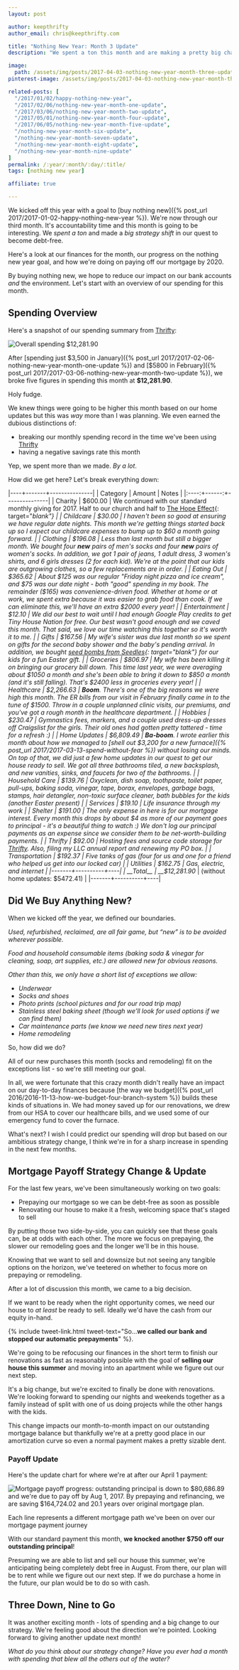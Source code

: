 ```yaml
---
layout: post

author: keepthrifty
author_email: chris@keepthrifty.com

title: "Nothing New Year: Month 3 Update"
description: "We spent a ton this month and are making a pretty big change in our strategy to become debt-free"

image:
  path: /assets/img/posts/2017-04-03-nothing-new-year-month-three-update/empty-pockets.jpg
pinterest-image: /assets/img/posts/2017-04-03-nothing-new-year-month-three-update/nny-month-3-update

related-posts: [
  "/2017/01/02/happy-nothing-new-year",
  "/2017/02/06/nothing-new-year-month-one-update",
  "/2017/03/06/nothing-new-year-month-two-update",
  "/2017/05/01/nothing-new-year-month-four-update",
  "/2017/06/05/nothing-new-year-month-five-update",
  "/nothing-new-year-month-six-update",
  "/nothing-new-year-month-seven-update",
  "/nothing-new-year-month-eight-update",
  "/nothing-new-year-month-nine-update"
]
permalink: /:year/:month/:day/:title/
tags: [nothing new year]

affiliate: true

---
```


We kicked off this year with a goal to [buy nothing new]({% post_url 2017/2017-01-02-happy-nothing-new-year %}). We're now through our third month. It's accountability time and this month is going to be interesting. We _spent a ton_ and made a _big strategy shift_ in our quest to become debt-free.

Here's a look at our finances for the month, our progress on the nothing new year goal, and how we're doing on paying off our mortgage by 2020.

By buying nothing new, we hope to reduce our impact on our bank accounts _and_ the environment. Let's start with an overview of our spending for this month.

## Spending Overview

Here's a snapshot of our spending summary from [Thrifty](https://thrifty.keepthrifty.com):

![Overall spending $12,281.90]({{site.url}}/assets/img/posts/2017-04-03-nothing-new-year-month-three-update/nny-month-three-spending.png)

After [spending just $3,500 in January]({% post_url 2017/2017-02-06-nothing-new-year-month-one-update %}) and [$5800 in February]({% post_url 2017/2017-03-06-nothing-new-year-month-two-update %}), we broke five figures in spending this month at __$12,281.90__.

Holy fudge.

We knew things were going to be higher this month based on our home updates but this was _way_ more than I was planning. We even earned the dubious distinctions of:

- breaking our monthly spending record in the time we've been using [Thrifty](https://thrifty.keepthrifty.com)
- having a negative savings rate this month

Yep, we spent more than we made. _By a lot_.

How did we get here? Let's break everything down:

|----+-------+---------------|
| Category | Amount  | Notes |
|:----:+------:+---------------|
| Charity  | $600.00 | We continued with our standard monthly giving for 2017. Half to our church and half to [The Hope Effect](http://hopeeffect.com/){: target="_blank"} |
| Childcare  | $30.00 | I haven't been so good at ensuring we have regular date nights. This month we're getting things started back up so I expect our childcare expenses to bump up to $60 a month going forward. |
| Clothing | $196.08 | Less than last month but still a bigger month. We bought four ___new___ pairs of men's socks and four ___new___ pairs of women's socks. In addition, we got 1 pair of jeans, 1 adult dress, 3 women's shirts, and 6 girls dresses (2 for each kid). We're at the point that our kids are outgrowing clothes, so a few replacements are in order. |
| Eating Out | $365.62 | About $125 was our regular "Friday night pizza and ice cream", and $75 was our date night - both "good" spending in my book. The remainder ($165) was convenience-driven food. Whether at home or at work, we spent extra because it was easier to grab food than cook. If we can eliminate this, we'll have an extra $2000 every year! |
| Entertainment | $12.10 | We did our best to wait until I had enough Google Play credits to get Tiny House Nation for free. Our best wasn't good enough and we caved this month. That said, we love our time watching this together so it's worth it to me. |
| Gifts | $167.56 | My wife's sister was due last month so we spent on gifts for the second baby shower and the baby's pending arrival. In addition, we bought [seed bombs from Seedles](https://growtherainbow.com/){: target="_blank"} for our kids for a fun Easter gift. |
| Groceries | $806.97 | My wife has been killing it on bringing our grocery bill down. This time last year, we were averaging about $1050 a month and she's been able to bring it down to $850 a month (and it's still falling). That's $2400 less in groceries every year! |
| Healthcare | $2,266.63 | ___Boom___. There's one of the big reasons we were high this month. The ER bills from our visit in February finally came in to the tune of $1500. Throw in a couple unplanned clinic visits, our premiums, and you've got a rough month in the healthcare department. |
| Hobbies | $230.47 | Gymnastics fees, markers, and a couple used dress-up dresses off Craigslist for the girls. Their old ones had gotten pretty tattered - time for a refresh :) |
| Home Updates | $6,809.49 | ___Ba-boom___. I wrote earlier this month about how we managed to [shell out $3,200 for a new furnace]({% post_url 2017/2017-03-13-spend-without-fear %}) without losing our minds. On top of that, we did _just a few_ home updates in our quest to get our house ready to sell. We got all three bathrooms tiled, a new backsplash, and new vanities, sinks, and faucets for two of the bathrooms. |
| Household Care | $139.76 | Oxyclean, dish soap, toothpaste, toilet paper, pull-ups, baking soda, vinegar, tape, borax, envelopes, garbage bags, stamps, hair detangler, non-toxic surface cleaner, bath bubbles for the kids (another Easter present) |
| Services | $19.10 | Life insurance through my work |
| Shelter | $191.00 | The only expense in here is for our mortgage interest. Every month this drops by about $4 as more of our payment goes to principal - it's a beautiful thing to watch :) _We don't log our principal payments as an expense since we consider them to be net-worth-building payments._  |
| Thrifty | $92.00 | Hosting fees and source code storage for [Thrifty](https://thrifty.keepthrifty.com). Also, filing my LLC annual report and renewing my PO box. |
| Transportation | $192.37 | Five tanks of gas (four for us and one for a friend who helped us get into our locked car) |
| Utilities | $162.75 | Gas, electric, and internet |
|-------+----------+----|
| __Total__ | __$12,281.90__ | (without home updates: $5472.41)   |
|-------+----------+----|

## Did We Buy Anything New?

When we kicked off the year, we defined our boundaries.

_Used, refurbished, reclaimed, are all fair game, but “new” is to be avoided wherever possible._

_Food and household consumable items (baking soda & vinegar for cleaning, soap, art supplies, etc.) are allowed new for obvious reasons._

_Other than this, we only have a short list of exceptions we allow:_

- _Underwear_
- _Socks and shoes_
- _Photo prints (school pictures and for our road trip map)_
- _Stainless steel baking sheet (though we’ll look for used options if we can find them)_
- _Car maintenance parts (we know we need new tires next year)_
- _Home remodeling_

So, how did we do?

All of our new purchases this month (socks and remodeling) fit on the exceptions list - so we're still meeting our goal.

In all, we were fortunate that this crazy month didn't really have an impact on our day-to-day finances because [the way we budget]({% post_url 2016/2016-11-13-how-we-budget-four-branch-system %}) builds these kinds of situations in. We had money saved up for our renovations, we drew from our HSA to cover our healthcare bills, and we used some of our emergency fund to cover the furnace.

What's next? I wish I could predict our spending will drop but based on our ambitious strategy change, I think we're in for a sharp increase in spending in the next few months.

## Mortgage Payoff Strategy Change & Update

For the last few years, we've been simultaneously working on two goals:

- Prepaying our mortgage so we can be debt-free as soon as possible
- Renovating our house to make it a fresh, welcoming space that's staged to sell

By putting those two side-by-side, you can quickly see that these goals can, be at odds with each other. The more we focus on prepaying, the slower our remodeling goes and the longer we'll be in this house.

Knowing that we want to sell and downsize but not seeing any tangible options on the horizon, we've teetered on whether to focus more on prepaying or remodeling.

After a lot of discussion this month, we came to a big decision.

If we want to be ready when the right opportunity comes, we need our house to _at least_ be ready to sell. Ideally we'd have the cash from our equity in-hand.

{% include tweet-link.html tweet-text="So...__we called our bank and stopped our automatic prepayments__" %}.

We're going to be refocusing our finances in the short term to finish our renovations as fast as reasonably possible with the goal of __selling our house this summer__ and moving into an apartment while we figure out our next step.

It's a big change, but we're excited to finally be done with renovations. We're looking forward to spending our nights and weekends together as a family instead of split with one of us doing projects while the other hangs with the kids.

This change impacts our month-to-month impact on our outstanding mortgage balance but thankfully we're at a pretty good place in our amortization curve so even a normal payment makes a pretty sizable dent.

### Payoff Update

Here's the update chart for where we're at after our April 1 payment:

![Mortgage payoff progress: outstanding principal is down to $80,686.89 and we're due to pay off by Aug 1, 2017. By prepaying and refinancing, we are saving $164,724.02 and 20.1 years over original mortgage plan.]({{site.url}}/assets/img/mortgage-payoff/Mortgage-Payoff-Apr-2017.png)

<div class="image-caption">Each line represents a different mortgage path we've been on over our mortgage payment journey</div>

With our standard payment this month, __we knocked another $750 off our outstanding principal__!

Presuming we are able to list and sell our house this summer, we're anticipating being completely debt free in August. From there, our plan will be to rent while we figure out our next step. If we do purchase a home in the future, our plan would be to do so with cash.

## Three Down, Nine to Go

It was another exciting month - lots of spending and a big change to our strategy. We're feeling good about the direction we're pointed. Looking forward to giving another update next month!



_What do you think about our strategy change? Have you ever had a month with spending that blew all the others out of the water?_

